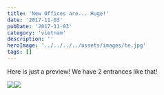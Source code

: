 ```yaml
---
title: 'New Offices are... Huge!'
date: '2017-11-03'
pubDate: '2017-11-03'
category: 'vietnam'
description: ''
heroImage: '../../../../assets/images/te.jpg'
tags: []
---
```


Here is just a preview! We have 2 entrances like that!

![](https://malparty.cluster010.ovh.net/wp-content/uploads/2017/11/img_20171108_090528279340958018.jpg)![](https://malparty.cluster010.ovh.net/wp-content/uploads/2017/11/img_20171108_090512436833529853.jpg)
